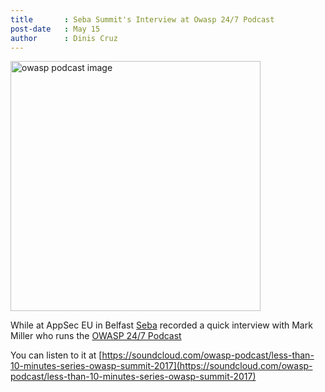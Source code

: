 ```yaml
---
title       : Seba Summit's Interview at Owasp 24/7 Podcast
post-date   : May 15
author      : Dinis Cruz
---
```


<a href='https://soundcloud.com/owasp-podcast/less-than-10-minutes-series-owasp-summit-2017'>
    <img style="width: 400px !important" src="https://cloud.githubusercontent.com/assets/656739/26038425/13defff0-3900-11e7-9940-86e4524fc28b.png" alt="owasp podcast image" />
</a>

While at AppSec EU in Belfast [Seba](/Participants/ticket-24h-sponsor/Sebastien-Deleersnyder.html) recorded
 a quick interview with Mark Miller who runs the [OWASP 24/7 Podcast](https://soundcloud.com/owasp-podcast)

You can listen to it at [https://soundcloud.com/owasp-podcast/less-than-10-minutes-series-owasp-summit-2017](https://soundcloud.com/owasp-podcast/less-than-10-minutes-series-owasp-summit-2017)
